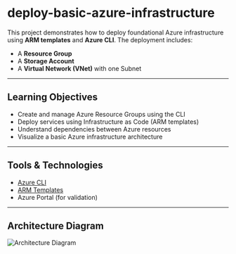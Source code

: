 # deploy-basic-azure-infrastructure

This project demonstrates how to deploy foundational Azure infrastructure using **ARM templates** and **Azure CLI**. The deployment includes:

- A **Resource Group**
- A **Storage Account**
- A **Virtual Network (VNet)** with one Subnet


---

##  Learning Objectives

- Create and manage Azure Resource Groups using the CLI
- Deploy services using Infrastructure as Code (ARM templates)
- Understand dependencies between Azure resources
- Visualize a basic Azure infrastructure architecture

---

##  Tools & Technologies

- [Azure CLI](https://learn.microsoft.com/en-us/cli/azure/)
- [ARM Templates](https://learn.microsoft.com/en-us/azure/azure-resource-manager/templates/overview)
- Azure Portal (for validation)

---

##  Architecture Diagram

![Architecture Diagram](./azure-basic-rg-diagram.png)
